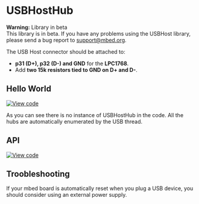 # USBHostHub

<span class="warnings">**Warning:** Library in beta</br>This library is in beta. If you have any problems using the USBHost library, please send a bug report to [support@mbed.org](mailto:support@mbed.org). </span>

The USB Host connector should be attached to:

* **p31 (D+), p32 (D-) and GND** for the **LPC1768**.
* Add **two 15k resistors tied to GND on D+ and D-**.

## Hello World

[![View code](https://www.mbed.com/embed/?url=https://developer.mbed.org/users/samux/code/USBHostHub_HelloWorld/)](https://developer.mbed.org/users/samux/code/USBHostHub_HelloWorld/file/tip/main.cpp) 

As you can see there is no instance of USBHostHub in the code. All the hubs are automatically enumerated by the USB thread.

## API

[![View code](https://www.mbed.com/embed/?type=library)](https://docs.mbed.com/docs/mbed-os-api/en/mbed-os-5.1.0/api/USBHostHub_8h_source.html)

## Troobleshooting

If your mbed board is automatically reset when you plug a USB device, you should consider using an external power supply.
